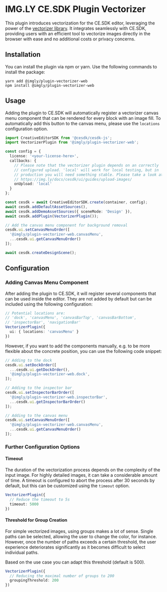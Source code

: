 # IMG.LY CE.SDK Plugin Vectorizer

This plugin introduces vectorization for the CE.SDK editor, leveraging the power of the [vectorizer library](https://github.com/imgly/vectorizer). It integrates seamlessly with CE.SDK, providing users with an efficient tool to vectorize images directly in the browser with ease and no additional costs or privacy concerns.

## Installation

You can install the plugin via npm or yarn. Use the following commands to install the package:

```
yarn add @imgly/plugin-vectorizer-web
npm install @imgly/plugin-vectorizer-web
```

## Usage

Adding the plugin to CE.SDK will automatically register a vectorizer
canvas menu component that can be rendered for every block with an image fill.
To automatically add this button to the canvas menu, please use the `locations`
configuration option.

```typescript
import CreativeEditorSDK from '@cesdk/cesdk-js';
import VectorizerPlugin from '@imgly/plugin-vectorizer-web';

const config = {
  license: '<your-license-here>',
  callbacks: {
    // Please note that the vectorizer plugin depends on an correctly
    // configured upload. 'local' will work for local testing, but in
    // production you will need something stable. Please take a look at:
    // https://img.ly/docs/cesdk/ui/guides/upload-images/
    onUpload: 'local'
  }
};

const cesdk = await CreativeEditorSDK.create(container, config);
await cesdk.addDefaultAssetSources(),
await cesdk.addDemoAssetSources({ sceneMode: 'Design' }),
await cesdk.addPlugin(VectorizerPlugin());

// Add the canvas menu component for background removal
cesdk.ui.setCanvasMenuOrder([
  '@imgly/plugin-vectorizer-web.canvasMenu',
  ...cesdk.ui.getCanvasMenuOrder()
]);

await cesdk.createDesignScene();
```

## Configuration

### Adding Canvas Menu Component

After adding the plugin to CE.SDK, it will register several components that can be
used inside the editor. They are not added by default but can be included
using the following configuration:

```typescript
// Potential locations are:
// 'dock', 'canvasMenu', 'canvasBarTop', 'canvasBarBottom',
// 'inspectorBar', 'navigationBar'
VectorizerPlugin({
  ui: { locations: 'canvasMenu' }
})
```

However, if you want to add the components manually, e.g. to be more flexible about the concrete position, you can use the following code snippet:

```typescript
// Adding to the dock
cesdk.ui.setDockOrder([
  ...cesdk.ui.getDockOrder(),
  '@imgly/plugin-vectorizer-web.dock',
]);

// Adding to the inspector bar
cesdk.ui.setInspectorBarOrder([
  '@imgly/plugin-vectorizer-web.inspectorBar',
  ...cesdk.ui.getInspectorBarOrder()
]);

// Adding to the canvas menu
cesdk.ui.setCanvasMenuOrder([
  '@imgly/plugin-vectorizer-web.canvasMenu',
  ...cesdk.ui.getCanvasMenuOrder()
]);
```

### Further Configuration Options

#### Timeout

The duration of the vectorization process depends on the complexity of the input image. For highly detailed images, it can take a considerable amount of time. A timeout is configured to abort the process after 30 seconds by default, but this can be customized using the `timeout` option.

```typescript
VectorizerPlugin({
  // Reduce the timeout to 5s
  timeout: 5000
})
```

#### Threshold for Group Creation

For simple vectorized images, using groups makes a lot of sense. Single paths can be selected, allowing the user to change the color, for instance. However, once the number of paths exceeds a certain threshold, the user experience deteriorates significantly as it becomes difficult to select individual paths.

Based on the use case you can adapt this threshold (default is 500).

```typescript
VectorizerPlugin({
  // Reducing the maximal number of groups to 200
  groupingThreshold: 200
})
```
